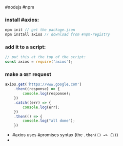 #nodejs #npm 

### install #axios:
```js
npm init // get the package.json
npm install axios // download from #npm-registry 
```

### add it to a script:
```js
// put this at the top of the script:
const axios = require('axios');
```

### make a `GET` request
```js
axios.get('https://www.google.com') 
	.then((response) => {
		console.log(response);
	})
	.catch((err) => {
		console.log(err);
	})
	.then(() => {
		console.log("all done");
	})
```

- #axios uses #promises syntax (the `.then(() => {})`)
- 